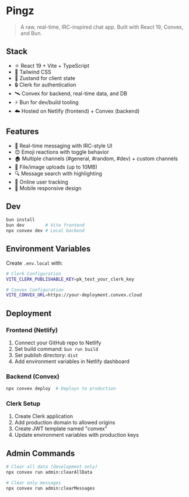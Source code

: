 # Pingz

> A raw, real-time, IRC-inspired chat app. Built with React 19, Convex, and Bun.

## Stack

- ⚛️ React 19 + Vite + TypeScript
- 💨 Tailwind CSS
- 🧠 Zustand for client state
- 🔒 Clerk for authentication
- 🛰️ Convex for backend, real-time data, and DB
- ⚡️ Bun for dev/build tooling
- ☁️ Hosted on Netlify (frontend) + Convex (backend)

## Features

- 💬 Real-time messaging with IRC-style UI
- 😊 Emoji reactions with toggle behavior
- 🏠 Multiple channels (#general, #random, #dev) + custom channels
- 📎 File/image uploads (up to 10MB)
- 🔍 Message search with highlighting
- 👥 Online user tracking
- 📱 Mobile responsive design

## Dev

```bash
bun install
bun dev        # Vite frontend
npx convex dev # Local backend
```

## Environment Variables

Create `.env.local` with:

```bash
# Clerk Configuration
VITE_CLERK_PUBLISHABLE_KEY=pk_test_your_clerk_key

# Convex Configuration  
VITE_CONVEX_URL=https://your-deployment.convex.cloud
```

## Deployment

### Frontend (Netlify)
1. Connect your GitHub repo to Netlify
2. Set build command: `bun run build`
3. Set publish directory: `dist`
4. Add environment variables in Netlify dashboard

### Backend (Convex)
```bash
npx convex deploy  # Deploys to production
```

### Clerk Setup
1. Create Clerk application
2. Add production domain to allowed origins
3. Create JWT template named "convex"
4. Update environment variables with production keys

## Admin Commands

```bash
# Clear all data (development only)
npx convex run admin:clearAllData

# Clear only messages
npx convex run admin:clearMessages
```
